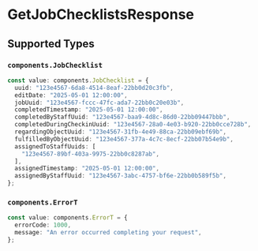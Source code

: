 # GetJobChecklistsResponse


## Supported Types

### `components.JobChecklist`

```typescript
const value: components.JobChecklist = {
  uuid: "123e4567-6da8-4514-8eaf-22bb0d20c3fb",
  editDate: "2025-05-01 12:00:00",
  jobUuid: "123e4567-fccc-47fc-ada7-22bb0c20e03b",
  completedTimestamp: "2025-05-01 12:00:00",
  completedByStaffUuid: "123e4567-baa9-4d8c-86d0-22bb09447bbb",
  completedDuringCheckinUuid: "123e4567-28a0-4e03-b920-22bb0cce728b",
  regardingObjectUuid: "123e4567-31fb-4e49-88ca-22bb09ebf69b",
  fulfilledByObjectUuid: "123e4567-377a-4c7c-8ecf-22bb07b54e9b",
  assignedToStaffUuids: [
    "123e4567-89bf-403a-9975-22bb0c8287ab",
  ],
  assignedTimestamp: "2025-05-01 12:00:00",
  assignedByStaffUuid: "123e4567-3abc-4757-bf6e-22bb0b589f5b",
};
```

### `components.ErrorT`

```typescript
const value: components.ErrorT = {
  errorCode: 1000,
  message: "An error occurred completing your request",
};
```


